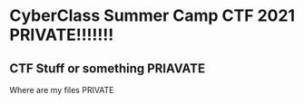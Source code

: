 # CyberClass Summer Camp CTF 2021 PRIVATE!!!!!!!
## CTF Stuff or something PRIAVATE
Where are my files PRIVATE

